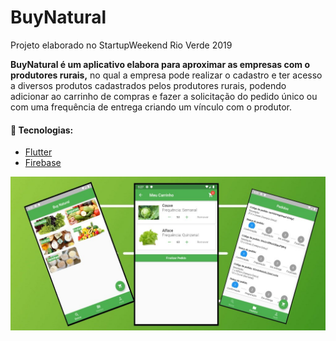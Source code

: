 # BuyNatural
Projeto elaborado no StartupWeekend Rio Verde 2019

**BuyNatural é um aplicativo elabora para aproximar as empresas com o produtores rurais,** no qual a empresa pode realizar o cadastro e ter acesso a diversos produtos cadastrados pelos produtores rurais, podendo adicionar ao carrinho de compras e fazer a solicitação do pedido único ou com uma frequência de entrega criando um vínculo com o produtor.

#### :rocket: Tecnologias:
- [Flutter](https://flutter.dev/ "Flutter")
- [Firebase](https://firebase.google.com/ "Firebase")

![Image 1](https://github.com/JulioNery/BuyNatural/blob/master/images/app/buynaturalhome.jpg?raw=true)
